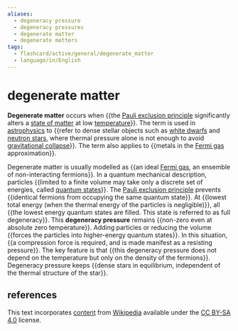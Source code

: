 ```yaml
---
aliases:
  - degeneracy pressure
  - degeneracy pressures
  - degenerate matter
  - degenerate matters
tags:
  - flashcard/active/general/degenerate_matter
  - language/in/English
---
```


# degenerate matter

__Degenerate matter__ occurs when {{the [Pauli exclusion principle](Pauli%20exclusion%20principle.md) significantly alters a [state of matter](state%20of%20matter.md) at low [temperature](temperature.md)}}. The term is used in [astrophysics](astrophysics.md) to {{refer to dense stellar objects such as [white dwarfs](white%20dwarf.md) and [neutron stars](neutron%20star.md), where thermal pressure alone is not enough to avoid [gravitational collapse](gravitational%20collapse.md)}}. The term also applies to {{metals in the [Fermi gas](fermi%20gas.md) approximation}}. <!--SR:!2025-03-14,169,312!2025-03-15,168,310!2024-12-02,89,292-->

Degenerate matter is usually modelled as {{an ideal [Fermi gas](fermi%20gas.md), an ensemble of non-interacting fermions}}. In a quantum mechanical description, particles {{limited to a finite volume may take only a discrete set of energies, called [quantum states](quantum%20state.md)}}. The [Pauli exclusion principle](Pauli%20exclusion%20principle.md) prevents {{identical fermions from occupying the same quantum state}}. At {{lowest total energy (when the thermal energy of the particles is negligible)}}, all {{the lowest energy quantum states are filled. This state is referred to as full degeneracy}}. This __degeneracy pressure__ remains {{non-zero even at absolute zero temperature}}. Adding particles or reducing the volume {{forces the particles into higher-energy quantum states}}. In this situation, {{a compression force is required, and is made manifest as a resisting pressure}}. The key feature is that {{this degeneracy pressure does not depend on the temperature but only on the density of the fermions}}. Degeneracy pressure keeps {{dense stars in equilibrium, independent of the thermal structure of the star}}. <!--SR:!2025-04-14,188,312!2025-02-16,136,292!2024-10-21,63,312!2024-12-29,103,292!2025-05-04,206,312!2025-03-24,177,312!2025-03-28,177,312!2024-11-04,66,270!2024-10-21,64,312!2024-10-28,69,312-->

## references

This text incorporates [content](https://en.wikipedia.org/wiki/degenerate_matter) from [Wikipedia](Wikipedia.md) available under the [CC BY-SA 4.0](https://creativecommons.org/licenses/by-sa/4.0/) license.
